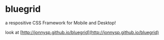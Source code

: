 bluegrid
========

a respositive CSS Framework for Mobile and Desktop!


look at [http://jonnysp.github.io/bluegrid](http://jonnysp.github.io/bluegrid)
